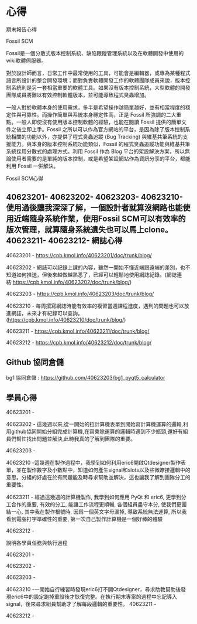 心得
===

期末報告心得

Fossil SCM

Fossil是一個分散式版本控制系統、缺陷跟蹤管理系統以及在軟體開發中使用的wiki軟體伺服器。

對於設計師而言，日常工作中最常使用的工具，可能會是編輯器，或專為某種程式語言所設計的整合開發環境；而對負責軟體開發工作的軟體團隊成員來說，版本控制系統則是另一套相當重要的軟體工具。如果沒有版本控制系統，大型軟體的開發團隊成員將難以有效控制軟體版本，並可能導致程式臭蟲增加。

一般人對於軟體本身的使用需求，多半是希望操作越簡單越好，並有相當程度的穩定性與可靠性。而操作簡單與系統本身穩定性高，正是 Fossil 所強調的二大重點。一般人即使沒有使用版本控制軟體的經驗，也能在閱讀 Fossil 提供的簡單文件之後立即上手。Fossil 之所以可以作為官方網站的平台，是因為除了版本控制系統相關的功能以外，亦提供了程式臭蟲追蹤 (Bug Tracking) 與維基共筆系統的支援能力。與本身的版本控制系統功能類似，Fossil 的程式臭蟲追蹤功能與維基共筆系統採用分散式的處理方式。利用 Fossil 作為 Blog 平台的架設解決方案，所以無論使用者需要的是單純的版本控制，或是希望架設網站作為資訊分享的平台，都能利用 Fossil 一併解決。

Fossil SCM心得

40623201-
40623202-
40623203-
40623210-使用過後讓我深深了解，一個設計者就算沒網路也能使用近端隨身系統作業，使用Fossil SCM可以有效率的版次管理，就算隨身系統遺失也可以馬上clone。
40623211-
40623212-
網誌心得
---
40623201 - https://cpb.kmol.info/40623201/doc/trunk/blog/

40623202 - 網誌可以記錄上課的內容，雖然一開始不懂近端跟遠端的差別，也不知道如何推送，但後來越做越熟悉了，已經可以輕鬆地使用網誌紀錄。(網誌連結:https://cpb.kmol.info/40623202/doc/trunk/blog/)

40623203 - https://cpb.kmol.info/40623203/doc/trunk/blog/

40623210 - 每周撰寫網誌時能有效率的複習當週課程進度，遇到的問題也可以放進網誌，未來才有紀錄可以查詢。(https://cpb.kmol.info/40623210/doc/trunk/blog/)

40623211 - https://cpb.kmol.info/40623211/doc/trunk/blog/

40623212 - https://cpb.kmol.info/40623212/doc/trunk/blog/

Github 協同倉儲
---
bg1 協同倉儲 : https://github.com/40623203/bg1_pyqt5_calculator




學員心得
---
40623201 -

40623202 - 這幾週以來,從一開始的拉計算機表單到開始寫計算機運算的邏輯,利用github協同開始分組完成計算機,在寫乘除運算的邏輯時遇到不少瓶頸,還好有組員們幫忙找出問題並解決,此時我真的了解到團隊的重要。

40623203 -

40623210 -這幾週在製作過程中，我學到如何利用eric6開啟Qtdesigner製作表單，並在製作數字及小數點中，知道如何產生signal和slots以及些微瞭接邏輯中的意思。分組的好處在於有問題能及時尋求幫助並解決，這也讓我了解到團隊分工的重要性。

40623211 - 經過這幾週的計算機製作, 我學到如何應用 PyQt 和 eric6, 更學到分工合作的重要, 有效的分工, 能讓工作流程更順暢, 各個組員盡守本分, 使我們更團結一心, 其中我在製作根號時, 因爲一個英文字母漏掉, 導致系統無法運算, 所以我看到電腦打字準確性的重要, 第一次自己製作計算機是一個好棒的體驗

40623212 -

說明各學員任務與執行過程

40623201 -

40623202 -

40623203 -

40623210 -一開始自行練習時發現eric6打不開Qtdesigner，尋求助教幫助後發現eric6中的設定跑掉重設後才恢復完整。在執行期末專案的過程中忘記導入signal，後來尋求組員幫助才了解每段邏輯的重要性。
40623211 -

40623212 -
